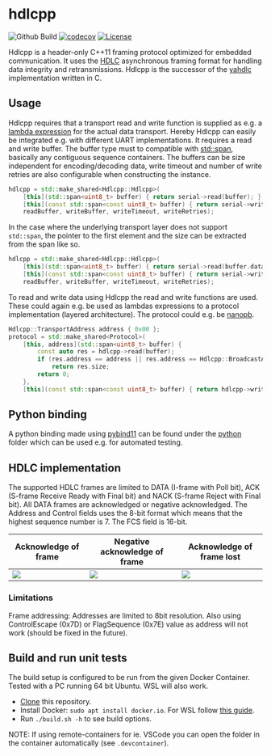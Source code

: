 # hdlcpp
![Github Build](https://github.com/bang-olufsen/hdlcpp/workflows/build/badge.svg) [![codecov](https://codecov.io/gh/bang-olufsen/hdlcpp/branch/master/graph/badge.svg)](https://codecov.io/gh/bang-olufsen/hdlcpp) [![License](https://img.shields.io/badge/license-MIT_License-blue.svg?style=flat)](LICENSE)

Hdlcpp is a header-only C++11 framing protocol optimized for embedded communication. It uses the [HDLC](https://en.wikipedia.org/wiki/High-Level_Data_Link_Control) asynchronous framing format for handling data integrity and retransmissions. Hdlcpp is the successor of the [yahdlc](https://github.com/bang-olufsen/yahdlc) implementation written in C.

## Usage

Hdlcpp requires that a transport read and write function is supplied as e.g. a [lambda expression](https://en.cppreference.com/w/cpp/language/lambda) for the actual data transport. Hereby Hdlcpp can easily be integrated e.g. with different UART implementations. It requires a read and write buffer. The buffer type must to compatible with [std::span](https://en.cppreference.com/w/cpp/container/span), basically any contiguous sequence containers. The buffers can be size independent for encoding/decoding data, write timeout and number of write retries are also configurable when constructing the instance.

```cpp
hdlcpp = std::make_shared<Hdlcpp::Hdlcpp>(
    [this](std::span<uint8_t> buffer) { return serial->read(buffer); },
    [this](const std::span<const uint8_t> buffer) { return serial->write(buffer); },
    readBuffer, writeBuffer, writeTimeout, writeRetries);
```

In the case where the underlying transport layer does not support `std::span`, the pointer to the first element and the size can be extracted from the span like so.
```cpp
hdlcpp = std::make_shared<Hdlcpp::Hdlcpp>(
    [this](std::span<uint8_t> buffer) { return serial->read(buffer.data(), buffer.size()); },
    [this](const std::span<const uint8_t> buffer) { return serial->write(buffer.data(), buffer.size()); },
    readBuffer, writeBuffer, writeTimeout, writeRetries);
```

To read and write data using Hdlcpp the read and write functions are used. These could again e.g. be used as lambdas expressions to a protocol implementation (layered architecture). The protocol could e.g. be [nanopb](https://github.com/nanopb/nanopb).

```cpp
Hdlcpp::TransportAddress address { 0x00 };
protocol = std::make_shared<Protocol>(
    [this, address](std::span<uint8_t> buffer) { 
        const auto res = hdlcpp->read(buffer);
        if (res.address == address || res.address == Hdlcpp::BroadcastAddress)
            return res.size;
        return 0;
    },
    [this](const std::span<const uint8_t> buffer) { return hdlcpp->write(address, buffer); });
```

## Python binding

A python binding made using [pybind11](https://github.com/pybind/pybind11) can be found under the [python](https://github.com/bang-olufsen/hdlcpp/tree/master/python) folder which can be used e.g. for automated testing.

## HDLC implementation

The supported HDLC frames are limited to DATA (I-frame with Poll bit), ACK (S-frame Receive Ready with Final bit) and NACK (S-frame Reject with Final bit). All DATA frames are acknowledged or negative acknowledged. The Address and Control fields uses the 8-bit format which means that the highest sequence number is 7. The FCS field is 16-bit.

Acknowledge of frame | Negative acknowledge of frame | Acknowledge of frame lost
--- | --- | ---
![](https://bang-olufsen.gravizo.com/svg?%3B%0A%40startuml%3B%0Ahide%20footbox%3B%0AA%20-%3E%20B:%20DATA%20[sequence%20number%20=%201]%3B%0AB%20-%3E%20A:%20DATA%20[sequence%20number%20=%204]%3B%0AB%20-%3E%20A:%20ACK%20[sequence%20number%20=%202]%3B%0AA%20-%3E%20B:%20ACK%20[sequence%20number%20=%205]%3B%0A%40enduml) | ![](https://bang-olufsen.gravizo.com/svg?%3B%0A%40startuml%3B%0Ahide%20footbox%3B%0AA%20-%3E%20B:%20DATA%20[sequence%20number%20=%201]%3B%0AB%20-%3E%20A:%20NACK%20[sequence%20number%20=%201]%3B%0AA%20-%3E%20B:%20DATA%20[sequence%20number%20=%201]%3B%0A%40enduml) | ![](https://bang-olufsen.gravizo.com/svg?%3B%0A%40startuml%3B%0Ahide%20footbox%3B%0AA%20-%3E%20B:%20DATA%20[sequence%20number%20=%201]%3B%0AB%20-%3Ex%20A:%20ACK%20[sequence%20number%20=%202]%3B%0A...%20Timeout%20...%3B%0AA%20-%3E%20B:%20DATA%20[sequence%20number%20=%201]%3B%0A%40enduml)

### Limitations

Frame addressing:
Addresses are limited to 8bit resolution. Also using ControlEscape (0x7D) or FlagSequence (0x7E) value as address will not work (should be fixed in the future).

## Build and run unit tests

The build setup is configured to be run from the given Docker Container. Tested with a PC running 64 bit Ubuntu. WSL will also work.

* [Clone](https://docs.github.com/en/get-started/getting-started-with-git/about-remote-repositories) this repository.
* Install Docker: `sudo apt install docker.io`. For WSL follow [this guide](https://docs.microsoft.com/en-us/windows/wsl/tutorials/wsl-containers).
* Run `./build.sh -h` to see build options.

NOTE: If using remote-containers for ie. VSCode you can open the folder in the container automatically (see `.devcontainer`).
